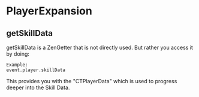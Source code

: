 # PlayerExpansion

## getSkillData

getSkillData is a ZenGetter that is not directly used. But rather you access it by doing:

```
Example:
event.player.skillData
```

This provides you with the "CTPlayerData" which is used to progress deeper into the Skill Data.